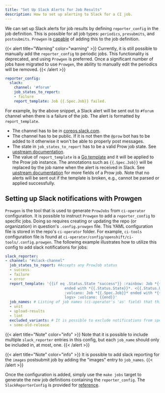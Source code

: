 ```yaml
---
title: "Set Up Slack Alerts for Job Results"
description: How to set up alerting to Slack for a CI job.
---
```


We can set up Slack alerts for job results by defining `reporter_config` in the job definition. This is possible for all job types: `periodics`, `presubmits`, and `postsubmits`.
`Prowgen` is [capable](https://docs.ci.openshift.org/docs/how-tos/notification/#setting-up-slack-notifications-with-prowgen) of adding this to the job definition.

{{< alert title="Warning" color="warning" >}}
Currently, it is still possible to manually add the `reporter_config` to periodic jobs. This functionality is deprecated, and using `Prowgen` is preferred.
Once a significant number of jobs have migrated to use `Prowgen`, the ability to manually edit the periodics will be removed.
{{< /alert >}}

```yaml
reporter_config:
  slack:
    channel: '#forum'
    job_states_to_report:
    - failure
    report_template: Job {{.Spec.Job}} failed.
```

For example, by the above snippet, a Slack alert will be sent out to `#forum` channel when there is a failure of the job. The alert is formatted by `report_template`.

* The channel has to be in [coreos.slack.com](https://coreos.slack.com/).
* The channel has to be public. If it is not then the `@prow` bot has to be added to it otherwise it won't be able to properly post messages.
* The state in `job_states_to_report` has to be a valid Prow job state. See [upstream documentation](https://pkg.go.dev/sigs.k8s.io/prow/pkg/apis/prowjobs/v1#ProwJobState).
* The value of `report_template` is a [Go template](https://golang.org/pkg/text/template/) and it will be applied to the Prow job instance. The annotations such as `{{.Spec.Job}}` will be replaced by the job name when the alert is received in Slack. See [upstream documentation](https://pkg.go.dev/sigs.k8s.io/prow/pkg/apis/prowjobs/v1#ProwJob) for more fields of a Prow job. Note that no alerts will be sent out if the template is broken, e.g., cannot be parsed or applied successfully.

## Setting up Slack notifications with Prowgen
`Prowgen` is the tool that is used to generate `ProwJobs` from `ci-operator` configuration. It is possible to instruct `Prowgen` to add a `reporter_config` to specific jobs.
Doing so requires creating or updating the repo (or organization) in question's `.config.prowgen` file. This YAML configuration file is stored in the repo's `ci-operator` folder.
For example, `ci-tools` configuration file is found at `ci-operator/config/openshift/ci-tools/.config.prowgen`. The following example illustrates how to utilize this config to add slack notifications for jobs:

```yaml
slack_reporter:
- channel: "#slack-channel"
  job_states_to_report: #Accepts any ProwJob status
  - success
  - failure
  - error
  report_template: '{{if eq .Status.State "success"}} :rainbow: Job *{{.Spec.Job}}*
                           ended with *{{.Status.State}}*. <{{.Status.URL}}|View logs> :rainbow: {{else}}
                           :volcano: Job *{{.Spec.Job}}* ended with *{{.Status.State}}*. <{{.Status.URL}}|View
                           logs> :volcano: {{end}}'
  job_names: # Listing of job names (ci-operator's 'as' field) that this configuration applies to
  - unit
  - upload-results
  - lint
  excluded_variants: # It is possible to exclude notifications from specific variants, for example, when you don't require them from older releases
  - some-old-release
```

{{< alert title="Note" color="info" >}}
Note that it is possible to include multiple `slack_reporter` entries in this config, but each `job_name` should only be included in, at most, one.
{{< /alert >}}

{{< alert title="Note" color="info" >}}
It is possible to add slack reporting for the `images` postsubmit job by adding the "images" entry to `job_names`.
{{< /alert >}}

Once the configuration is added, simply use the `make jobs` target to generate the new job definitions containing the `reporter_config`.
The `SlackReporterConfig` is provided for [reference](https://github.com/openshift/ci-tools/blob/6810ce942bbe25a06c092af8098fd2d071604a04/pkg/config/load.go#L49-L57).

